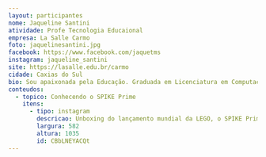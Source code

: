 ```yaml
---
layout: participantes
nome: Jaqueline Santini
atividade: Profe Tecnologia Educaional
empresa: La Salle Carmo
foto: jaquelinesantini.jpg
facebook: https://www.facebook.com/jaquetms
instagram: jaqueline_santini
site: https://lasalle.edu.br/carmo
cidade: Caxias do Sul
bio: Sou apaixonada pela Educação. Graduada em Licenciatura em Computação (UCS-Caxias do Sul RS) e com Especialização em Alfabetização e Multiletramentos (UCS), meu amor maior é estar envolvida com o desenvolvimento de capacidades e habilidades que tornarão meus alunos cidadãos preparados para enfrentar o mundo lá fora. Tecnologias Educacionais, robótica são o meu mundo há 16 anos, é o que me move para aprender cada vez mais e não desistir nunca de desafios que me fazem ultrapassar o que aprendi até então. Construo, desconstruo, recrio, me reinvento  e assim sei que posso levar o melhor de mim para aqueles que um dia poderão se inspirar num projeto vivenciado em aula, para construir seu futuro e seguir adiante na caminhada do aprendizado e crescimento.
conteudos:
  - topico: Conhecendo o SPIKE Prime
    itens: 
      - tipo: instagram
        descricao: Unboxing do lançamento mundial da LEGO, o SPIKE Prime!!
        largura: 582
        altura: 1035
        id: CBbLNEYACQt
---
```

